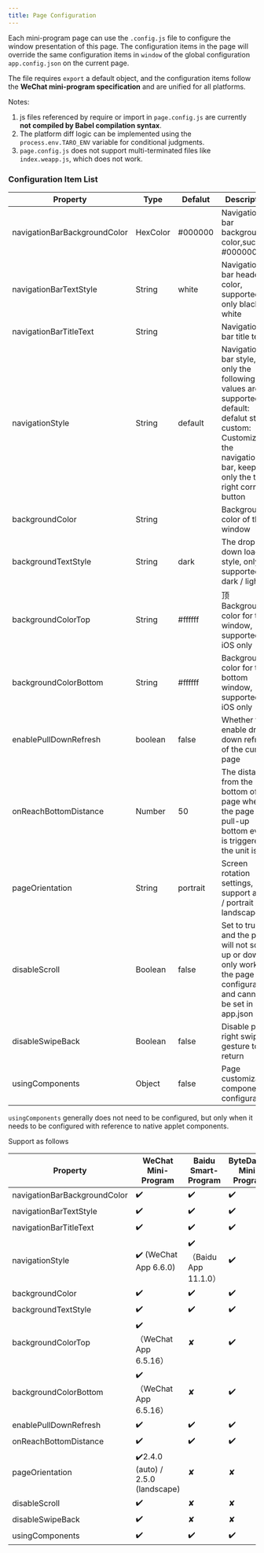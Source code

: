 ```yaml
---
title: Page Configuration
---
```


Each mini-program page can use the `.config.js` file to configure the window presentation of this page. The configuration items in the page will override the same configuration items in `window` of the global configuration `app.config.json` on the current page.

The file requires `export` a default object, and the configuration items follow the **WeChat mini-program specification** and are unified for all platforms.

Notes:

1. js files referenced by require or import in `page.config.js` are currently **not compiled by Babel compilation syntax**. 
2. The platform diff logic can be implemented using the `process.env.TARO_ENV` variable for conditional judgments. 
3. `page.config.js` does not support multi-terminated files like `index.weapp.js`, which does not work.

### Configuration Item List

| Property | Type | Defalut | Description |
| - | - | - | - |
| navigationBarBackgroundColor | HexColor | #000000 | Navigation bar background color,such as #000000|
| navigationBarTextStyle | String | white | Navigation bar header color, supported only black / white |
| navigationBarTitleText | String |  | Navigation bar title text |
| navigationStyle | String | default | Navigation bar style, only the following values are supported: default: defalut style, custom: Customize the navigation bar, keeping only the top-right corner button |
| backgroundColor | String |  | Background color of the window |
| backgroundTextStyle | String | dark | The drop-down loading style,  only  supported  dark / light  |
| backgroundColorTop | String | #ffffff | 顶Background color for top window, supported on iOS only  |
| backgroundColorBottom | String | #ffffff | Background color for the bottom window, supported on iOS only |
| enablePullDownRefresh | boolean | false | Whether to enable drop-down refresh of the current page |
| onReachBottomDistance | Number | 50 | The distance from the bottom of the page when the page pull-up bottom event is triggered, the unit is px |
|pageOrientation | String | portrait | Screen rotation settings, support auto / portrait / landscape |
| disableScroll | Boolean | false | Set to true and the page will not scroll up or down. <br />only works in the page configuration, and cannot be set in app.json |
| disableSwipeBack | Boolean | false | Disable page right swipe gesture to return  |
| usingComponents | Object | false | Page customization component configuration |

`usingComponents` generally does not need to be configured, but only when it needs to be configured with reference to native applet components.

 Support as follows

| Property | WeChat Mini-Program | Baidu Smart-Program | ByteDance Mini-Program | Alipay Mini-Program | H5 | React Native |
| - | - | - | - | - | - | - |
| navigationBarBackgroundColor | ✔️ | ✔️|✔️|✔️|✔️|✔️|
| navigationBarTextStyle | ✔️ | ✔️|✔️|  ✘ |✔️|✔️|
| navigationBarTitleText | ✔️ | ✔️|✔️| ✔️ |✔️|✔️|
| navigationStyle | ✔️ (WeChat App 6.6.0) | ✔️（Baidu App 11.1.0）|✔️|  ✘ | ✘| ✔️|
| backgroundColor | ✔️ | ✔️|✔️| ✘ |✘|✔️|
| backgroundTextStyle | ✔️ | ✔️|✔️| ✘ |✘|✔️|
| backgroundColorTop |✔️（WeChat App 6.5.16） | ✘|✔️| ✘ |✘|✘|
| backgroundColorBottom | ✔️（WeChat App 6.5.16） | ✘|✔️| ✘ |✘|✘|
| enablePullDownRefresh | ✔️ | ✔️|✔️| ✔️ |✘|✘|
| onReachBottomDistance | ✔️ | ✔️|✔️| ✘ |✘|✘|
|pageOrientation | ✔️2.4.0 (auto) / 2.5.0 (landscape) | ✘|✘| ✘ |✘|✘|
| disableScroll | ✔️ | ✘|✘| ✘ |✘|✔️|
| disableSwipeBack | ✔️ | ✘|✘| ✘ |✘|✘|
| usingComponents | ✔️ | ✔️|✔️| ✔️ |✘|✘|
